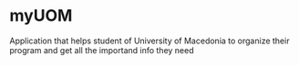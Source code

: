 # myUOM
Application that helps student of University of Macedonia to organize their program and get all the importand info they need
